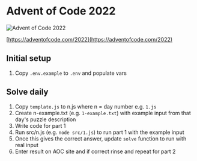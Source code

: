 # Advent of Code 2022

![Advent of Code 2022](https://img.shields.io/badge/Advent%20of%20Code%202022-9%2F25-brightgreen)

[https://adventofcode.com/2022](https://adventofcode.com/2022)

## Initial setup

1. Copy `.env.example` to `.env` and populate vars

## Solve daily

1. Copy `template.js` to n.js where n = day number e.g. `1.js`
2. Create n-example.txt (e.g. `1-example.txt`) with example input from that day's puzzle description
3. Write code for part 1
4. Run src/n.js (e.g. `node src/1.js`) to run part 1 with the example input
5. Once this gives the correct answer, update `solve` function to run with real input
6. Enter result on AOC site and if correct rinse and repeat for part 2
